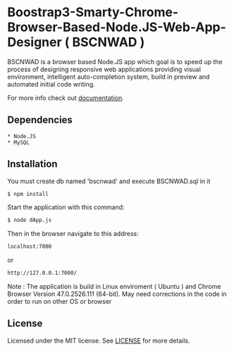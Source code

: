 Boostrap3-Smarty-Chrome-Browser-Based-Node.JS-Web-App-Designer ( BSCNWAD )
==========================================================================

BSCNWAD is a browser based Node.JS app which goal is to speed up the process of designing responsive web applications providing visual environment, intelligent auto-completion system, build in preview and automated initial code writing.

For more info check out [documentation][].

Dependencies
------------

	* Node.JS
	* MySQL

Installation
------------

You must create db named 'bscnwad' and execute BSCNWAD.sql in it

```sh
$ npm install
```
Start the application with this command:

```sh
$ node dApp.js
```

Then in the browser navigate to this address:

```html
localhost:7000
```

or

```html
http://127.0.0.1:7000/
```

Note : The application is build in Linux enviroment ( Ubuntu ) and Chrome Browser Version 47.0.2526.111 (64-bit). May need corrections in the code in order to run on other OS or browser

License
-------

Licensed under the MIT license. See [LICENSE][] for more details.

[documentation]: https://github.com/dAcnapyx/BSCNWAD/blob/master/docs/Documentation.md "BSCNWAD Documentation"
[LICENSE]: https://github.com/dAcnapyx/BSCNWAD/blob/master/LICENSE "LICENSE"
